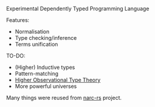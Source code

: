 Experimental Dependently Typed Programming Language

Features:
+ Normalisation
+ Type checking/inference
+ Terms unification

TO-DO:
+ (Higher) Inductive types
+ Pattern-matching
+ [Higher Observational Type Theory](https://ncatlab.org/nlab/show/higher+observational+type+theory)
+ More powerful universes

Many things were reused from [narc-rs](https://github.com/owo-lang/narc-rs) project.
